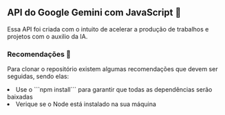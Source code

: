 <h2>API do Google Gemini com JavaScript 🚀</h2>

Essa API foi criada com o intuito de acelerar a produção de trabalhos e projetos com o auxilio da IA.

<h3>Recomendações 📝 </h3>

Para clonar o repositório existem algumas recomendações que devem ser seguidas, sendo elas:
<li> Use o ```npm install``` para garantir que todas as dependências serão baixadas </li>
<li>Verique se o Node está instalado na sua máquina</li>
